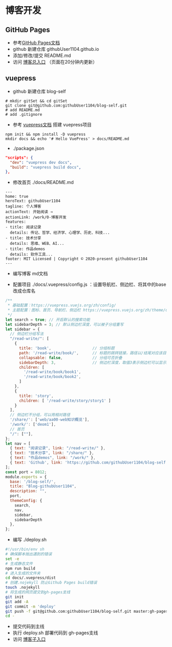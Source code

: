 # 博客开发

## GitHub Pages
- 参考[GitHub Pages文档](https://docs.github.com/cn/pages/quickstart)
- github 新建仓库 githubUser1104.github.io
- 添加/修改/提交 README.md
- 访问 [博客总入口](https://githubUser1104.github.io) （页面在20分钟内更新）

## vuepress
- github 新建仓库 blog-self
```shell
# mkdir gitSet && cd gitSet
git clone git@github.com:githubUser1104/blog-self.git
# add README.md
# add .gitignore
```

- 参考 [vuepress文档](https://vuepress.vuejs.org/zh/) 搭建 vuepress项目
```shell
npm init && npm install -D vuepress
mkdir docs && echo '# Hello VuePress' > docs/README.md
```

- ./package.json
```json
"scripts": {
  "dev": "vuepress dev docs",
  "build": "vuepress build docs",
},
```

- 修改首页 ./docs/README.md
```
---
home: true
heroText: githubUser1104
tagline: 个人博客
actionText: 开始阅读 →
actionLink: /work/0-博客开发
features:
- title: 阅读记录
  details: 传记、哲学、经济学、心理学、历史、科技...
- title: 技术分享
  details: 思维、WEB、AI...
- title: 作品demos
  details: 软件工具...
footer: MIT Licensed | Copyright © 2020-present githubUser1104
---
```

- 编写博客 md文档

- 配置项目 ./docs/.vuepress/config.js ：设置导航栏、侧边栏、将其中的base改成仓库名
```js
/**
 * 基础配置：https://vuepress.vuejs.org/zh/config/
 * 主题配置：图标、首页、导航栏、侧边栏 https://vuepress.vuejs.org/zh/theme/default-theme-config.html
 */
let search = true; // 开启默认的搜索功能
let sidebarDepth = 3; // 默认侧边栏深度，可以被子分组重写
let sidebar = {
  // 侧边栏分组写法
  "/read-write/": [
    {
      title: 'book',                  // 分组标题
      path: '/read-write/book/',      // 标题的跳转链接，路径以/结尾对应该目录下的README.md
      collapsable: false,             // 分组可否折叠
      sidebarDepth: 3,                // 侧边栏深度，取值3表示侧边栏可以显示到###的标题
      children: [
        '/read-write/book/book1',
        '/read-write/book/book2',
      ]
    },
    {
      title: 'story',
      children: [ '/read-write/story/story1' ]
    }
  ],
  // 侧边栏不分组，可以用相对路径
  '/share/': ['web/aa00-web知识概览'],
  '/work/': ['deom1'],
  // 首页
  "/": [""],
};
let nav = [
  { text: "阅读记录", link: "/read-write/" },
  { text: "技术分享", link: "/share/" },
  { text: "作品demos", link: "/work/" },
  { text: 'Github', link: 'https://github.com/githubUser1104/blog-self' }
];
const port = 8012;
module.exports = {
  base: '/blog-self/',
  title: "Blog-githubUser1104",
  description: "",
  port,
  themeConfig: {
    search,
    nav,
    sidebar,
    sidebarDepth
  },
};

```

- 编写 ./deploy.sh
```sh
#!/usr/bin/env sh
# 确保脚本抛出遇到的错误
set -e
# 生成静态文件
npm run build
# 进入生成的文件夹
cd docs/.vuepress/dist
# 创建.nojekyll 防止Github Pages build错误
touch .nojekyll
# 将生成的网页提交到gh-pages支线
git init
git add -A
git commit -m 'deploy'
git push -f git@github.com:githubUser1104/blog-self.git master:gh-pages
cd -
```
- 提交代码到主线
- 执行 deploy.sh 部署代码到 gh-pages支线
- 访问 [博客子入口](https://githubuser1104.github.io/blog-self/)